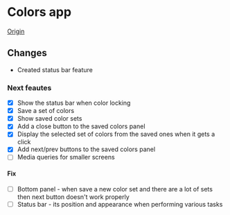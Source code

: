 # Colors app

[Origin](https://www.youtube.com/watch?v=OaNICHKM5KM)

## Changes

- Created status bar feature

### Next feautes

- [x] Show the status bar when color locking
- [x] Save a set of colors
- [x] Show saved color sets
- [x] Add a close button to the saved colors panel
- [x] Display the selected set of colors from the saved ones when it gets a click
- [x] Add next/prev buttons to the saved colors panel
- [ ] Media queries for smaller screens

#### Fix

- [ ] Bottom panel - when save a new color set and there are a lot of sets then next button doesn't work properly
- [ ] Status bar - its position and appearance when performing various tasks
